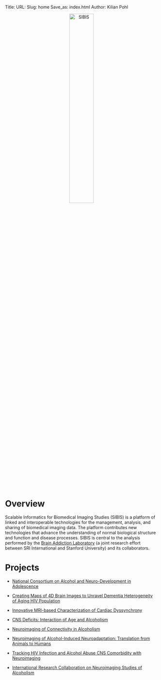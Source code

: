 Title:
URL:
Slug: home
Save_as: index.html
Author: Kilian Pohl 

<center><img src="images/logo/SIBIS-logo.png" alt="SIBIS" align="middle" style="width:40%"></center>

# Overview

Scalable Informatics for Biomedical Imaging Studies (SIBIS) is a platform of linked and interoperable technologies for the management, analysis, and sharing of biomedical imaging data. The platform contributes new technologies that advance the understanding of normal biological structure and function and disease processes. SIBIS is central to the analysis performed by the <A HREF=http://med.stanford.edu/brainaddictionlab.html>Brain Addiction Laboratory</A> (a joint research effort between SRI International and Stanford University) and its collaborators. 

# Projects

- [National Consortium on Alcohol and Neuro-Development in Adolescence][ncanda]

- [Creating Maps of 4D Brain Images to Unravel Dementia Heterogeneity of Aging HIV Population][cnihr]

- [Innovative MRI-based Characterization of Cardiac Dyssynchrony][heart]

- [CNS Deficits: Interaction of Age and Alcoholism][cns]

- [Neuroimaging of Connectivity in Alcoholism][conn]

- [Neuroimaging of Alcohol-Induced Neuroadaptation: Translation from Animals to Humans][animal]

- [Tracking HIV Infection and Alcohol Abuse CNS Comorbidity with Neuroimaging][hiv-infection]

- [International Research Collaboration on Neuroimaging Studies of Alcoholism][inter]

[ncanda]: ../pages/projects/ncanda.html
[cnihr]: ../pages/projects/cnihr.html
[heart]: ../pages/projects/cardiac-dyssynchrony.html
[cns]: ../pages/projects/cns.html
[conn]: ../pages/projects/conn-alcohol.html
[animal]: ../pages/projects/animal.html
[hiv-infection]: ../pages/projects/hiv-infection.html
[inter]: ../pages/projects/inter.html

